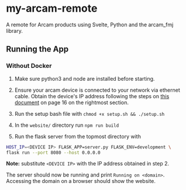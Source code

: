 # my-arcam-remote
A remote for Arcam products using Svelte, Python and the arcam_fmj library.

## Running the App
### Without Docker
1. Make sure python3 and node are installed before starting.
1. Ensure your arcam device is connected to your network via ethernet
 cable. Obtain the device's IP address following the steps on
 [this document](https://www.arcam.co.uk/ugc/tor/SA10/User%20Manual/DISPLAY_SH295_EN-FR-DE-NL-ES-RU-IT-CN_Issue4_300120.pdf)
 on page 16 on the rightmost section.

1. Run the setup bash file with `chmod +x setup.sh && ./setup.sh`
1. In the `website/` directory run `npm run build`
1. Run the flask server from the topmost directory with
```bash
HOST_IP=<DEVICE IP> FLASK_APP=server.py FLASK_ENV=development \
flask run --port 8080 --host 0.0.0.0
```
**Note:** substitute `<DEVICE IP>` with the IP address obtained in step 2.

The server should now be running and print `Running on <domain>`. Accessing
 the domain on a browser should show the website.

